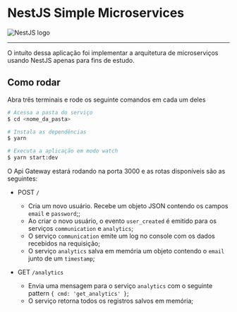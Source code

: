 # NestJS Simple Microservices

![NestJS logo](https://www.vectorlogo.zone/logos/nestjs/nestjs-ar21.png)

---

O intuíto dessa aplicação foi implementar a arquitetura de microserviços usando NestJS apenas para fins de estudo.

## Como rodar

Abra três terminais e rode os seguinte comandos em cada um deles

```bash
# Acessa a pasta do serviço
$ cd <nome_da_pasta>

# Instala as dependências
$ yarn

# Executa a aplicação em modo watch
$ yarn start:dev
```

O Api Gateway estará rodando na porta 3000 e as rotas disponíveis são as seguintes:

- POST `/`

  - Cria um novo usuário. Recebe um objeto JSON contendo os campos `email` e `password`;;
  - Ao criar o novo usuário, o evento `user_created` é emitido para os serviços `communication` e `analytics`;
  - O serviço `communication` emite um log no console com os dados recebidos na requisição;
  - O serviço `analytics` salva em memória um objeto contendo o `email` junto de um `timestamp`;

- GET `/analytics`

  - Envia uma mensagem para o serviço `analytics` com o seguinte pattern `{ cmd: 'get_analytics' }`;
  - O serviço retorna todos os registros salvos em memória;
